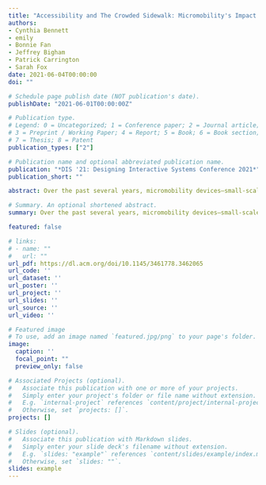```yaml
---
title: "Accessibility and The Crowded Sidewalk: Micromobility's Impact on Public Space"
authors:
- Cynthia Bennett
- emily
- Bonnie Fan
- Jeffrey Bigham
- Patrick Carrington 
- Sarah Fox
date: 2021-06-04T00:00:00
doi: ""

# Schedule page publish date (NOT publication's date).
publishDate: "2021-06-01T00:00:00Z"

# Publication type.
# Legend: 0 = Uncategorized; 1 = Conference paper; 2 = Journal article;
# 3 = Preprint / Working Paper; 4 = Report; 5 = Book; 6 = Book section;
# 7 = Thesis; 8 = Patent
publication_types: ["2"]

# Publication name and optional abbreviated publication name.
publication: "*DIS '21: Designing Interactive Systems Conference 2021*"
publication_short: ""

abstract: Over the past several years, micromobility devices—small-scale, networked vehicles used to travel short distances—have begun to pervade cities, bringing promises of sustainable transportation and decreased congestion. Though proponents herald their role in offering lightweight solutions to disconnected transit, smart scooters and autonomous delivery robots increasingly occupy pedestrian pathways, reanimating tensions around the right to public space. Drawing on interviews with disabled activists, government officials, and commercial representatives, we chart how devices and policies co-evolve to fulfill municipal sustainability goals, while creating obstacles for people with disabilities whose activism has long resisted inaccessible infrastructure. We reflect on efforts to redistribute space, institute tech governance, and offer accountability to those who involuntarily encounter interventions on the ground. In studying micromobility within spatial and political context, we call for the HCI community to consider how innovation transforms as it moves out from centers of development toward peripheries of design consideration.  

# Summary. An optional shortened abstract.
summary: Over the past several years, micromobility devices—small-scale, networked vehicles used to travel short distances—have begun to pervade cities, bringing promises of sustainable transportation and decreased congestion. Drawing on interviews with disabled activists, government officials, and commercial representatives, we chart how devices and policies co-evolve to fulfill municipal sustainability goals, while creating obstacles for people with disabilities whose activism has long resisted inaccessible infrastructure. We reflect on efforts to redistribute space, institute tech governance, and offer accountability to those who involuntarily encounter interventions on the ground.

featured: false

# links:
# - name: ""
#   url: ""
url_pdf: https://dl.acm.org/doi/10.1145/3461778.3462065 
url_code: ''
url_dataset: ''
url_poster: ''
url_project: ''
url_slides: ''
url_source: ''
url_video: ''

# Featured image
# To use, add an image named `featured.jpg/png` to your page's folder. 
image:
  caption: ''
  focal_point: ""
  preview_only: false

# Associated Projects (optional).
#   Associate this publication with one or more of your projects.
#   Simply enter your project's folder or file name without extension.
#   E.g. `internal-project` references `content/project/internal-project/index.md`.
#   Otherwise, set `projects: []`.
projects: []

# Slides (optional).
#   Associate this publication with Markdown slides.
#   Simply enter your slide deck's filename without extension.
#   E.g. `slides: "example"` references `content/slides/example/index.md`.
#   Otherwise, set `slides: ""`.
slides: example
---
```

